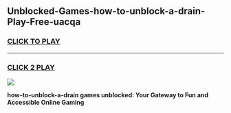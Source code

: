 
## Unblocked-Games-how-to-unblock-a-drain-Play-Free-uacqa
<h3>
<a href="https://premium76.site?title=how-to-unblock-a-drain&ref=23A">CLICK TO PLAY</a></h3>
<hr>

<h3>
<a href="https://premium76.site?title=how-to-unblock-a-drain&ref=23A">CLICK 2 PLAY</a>
  
</h3>

<a href="https://premium76.site?title=how-to-unblock-a-drain&ref=23A"><img src="https://clearcache.store/games.png"></a>


**how-to-unblock-a-drain games unblocked: Your Gateway to Fun and Accessible Online Gaming**

